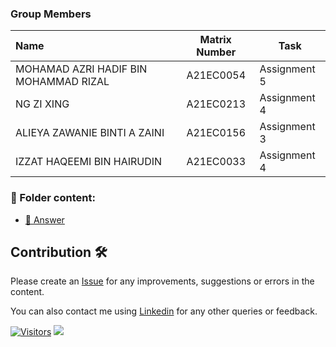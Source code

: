 ### Group Members

| Name                                     | Matrix Number | Task |
| :---------------------------------------- | :-------------: | ------------- |
| MOHAMAD AZRI HADIF BIN MOHAMMAD RIZAL | A21EC0054 | Assignment 5
| NG ZI XING | A21EC0213 |  Assignment 4
| ALIEYA ZAWANIE BINTI A ZAINI | A21EC0156 | Assignment 3
| IZZAT HAQEEMI BIN HAIRUDIN | A21EC0033 | Assignment 4

### 📂 Folder content:
* [📖 Answer ](https://colab.research.google.com/drive/1ZUnmP_aRCtuL9GyfOVpy7M3yOwGBYYB5?usp=sharing)

## Contribution 🛠️
Please create an [Issue](https://github.com/drshahizan/HPDP/issues) for any improvements, suggestions or errors in the content.

You can also contact me using [Linkedin](https://www.linkedin.com/in/drshahizan/) for any other queries or feedback.

[![Visitors](https://api.visitorbadge.io/api/visitors?path=https%3A%2F%2Fgithub.com%2Fdrshahizan&labelColor=%23697689&countColor=%23555555&style=plastic)](https://visitorbadge.io/status?path=https%3A%2F%2Fgithub.com%2Fdrshahizan)
![](https://hit.yhype.me/github/profile?user_id=81284918)
